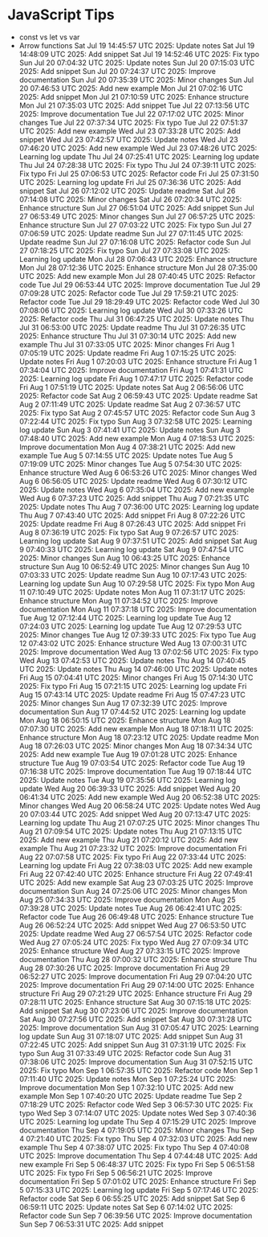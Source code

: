 # JavaScript Tips
- const vs let vs var
- Arrow functions
Sat Jul 19 14:45:57 UTC 2025: Update notes
Sat Jul 19 14:48:09 UTC 2025: Add snippet
Sat Jul 19 14:52:46 UTC 2025: Fix typo
Sun Jul 20 07:04:32 UTC 2025: Update notes
Sun Jul 20 07:15:03 UTC 2025: Add snippet
Sun Jul 20 07:24:37 UTC 2025: Improve documentation
Sun Jul 20 07:35:39 UTC 2025: Minor changes
Sun Jul 20 07:46:53 UTC 2025: Add new example
Mon Jul 21 07:02:16 UTC 2025: Add snippet
Mon Jul 21 07:10:59 UTC 2025: Enhance structure
Mon Jul 21 07:35:03 UTC 2025: Add snippet
Tue Jul 22 07:13:56 UTC 2025: Improve documentation
Tue Jul 22 07:17:02 UTC 2025: Minor changes
Tue Jul 22 07:37:34 UTC 2025: Fix typo
Tue Jul 22 07:51:37 UTC 2025: Add new example
Wed Jul 23 07:33:28 UTC 2025: Add snippet
Wed Jul 23 07:42:57 UTC 2025: Update notes
Wed Jul 23 07:46:20 UTC 2025: Add new example
Wed Jul 23 07:48:26 UTC 2025: Learning log update
Thu Jul 24 07:25:41 UTC 2025: Learning log update
Thu Jul 24 07:28:38 UTC 2025: Fix typo
Thu Jul 24 07:39:11 UTC 2025: Fix typo
Fri Jul 25 07:06:53 UTC 2025: Refactor code
Fri Jul 25 07:31:50 UTC 2025: Learning log update
Fri Jul 25 07:36:36 UTC 2025: Add snippet
Sat Jul 26 07:12:02 UTC 2025: Update readme
Sat Jul 26 07:14:08 UTC 2025: Minor changes
Sat Jul 26 07:20:34 UTC 2025: Enhance structure
Sun Jul 27 06:51:04 UTC 2025: Add snippet
Sun Jul 27 06:53:49 UTC 2025: Minor changes
Sun Jul 27 06:57:25 UTC 2025: Enhance structure
Sun Jul 27 07:03:22 UTC 2025: Fix typo
Sun Jul 27 07:06:59 UTC 2025: Update readme
Sun Jul 27 07:11:45 UTC 2025: Update readme
Sun Jul 27 07:16:08 UTC 2025: Refactor code
Sun Jul 27 07:18:25 UTC 2025: Fix typo
Sun Jul 27 07:33:08 UTC 2025: Learning log update
Mon Jul 28 07:06:43 UTC 2025: Enhance structure
Mon Jul 28 07:12:36 UTC 2025: Enhance structure
Mon Jul 28 07:35:00 UTC 2025: Add new example
Mon Jul 28 07:40:45 UTC 2025: Refactor code
Tue Jul 29 06:53:44 UTC 2025: Improve documentation
Tue Jul 29 07:09:28 UTC 2025: Refactor code
Tue Jul 29 17:59:21 UTC 2025: Refactor code
Tue Jul 29 18:29:49 UTC 2025: Refactor code
Wed Jul 30 07:08:06 UTC 2025: Learning log update
Wed Jul 30 07:33:26 UTC 2025: Refactor code
Thu Jul 31 06:47:25 UTC 2025: Update notes
Thu Jul 31 06:53:00 UTC 2025: Update readme
Thu Jul 31 07:26:35 UTC 2025: Enhance structure
Thu Jul 31 07:30:14 UTC 2025: Add new example
Thu Jul 31 07:33:05 UTC 2025: Minor changes
Fri Aug  1 07:05:19 UTC 2025: Update readme
Fri Aug  1 07:15:25 UTC 2025: Update notes
Fri Aug  1 07:20:03 UTC 2025: Enhance structure
Fri Aug  1 07:34:04 UTC 2025: Improve documentation
Fri Aug  1 07:41:31 UTC 2025: Learning log update
Fri Aug  1 07:47:17 UTC 2025: Refactor code
Fri Aug  1 07:51:19 UTC 2025: Update notes
Sat Aug  2 06:56:06 UTC 2025: Refactor code
Sat Aug  2 06:59:43 UTC 2025: Update readme
Sat Aug  2 07:11:49 UTC 2025: Update readme
Sat Aug  2 07:36:57 UTC 2025: Fix typo
Sat Aug  2 07:45:57 UTC 2025: Refactor code
Sun Aug  3 07:22:44 UTC 2025: Fix typo
Sun Aug  3 07:32:58 UTC 2025: Learning log update
Sun Aug  3 07:41:41 UTC 2025: Update notes
Sun Aug  3 07:48:40 UTC 2025: Add new example
Mon Aug  4 07:18:53 UTC 2025: Improve documentation
Mon Aug  4 07:38:21 UTC 2025: Add new example
Tue Aug  5 07:14:55 UTC 2025: Update notes
Tue Aug  5 07:19:09 UTC 2025: Minor changes
Tue Aug  5 07:54:30 UTC 2025: Enhance structure
Wed Aug  6 06:53:26 UTC 2025: Minor changes
Wed Aug  6 06:56:05 UTC 2025: Update readme
Wed Aug  6 07:30:12 UTC 2025: Update notes
Wed Aug  6 07:35:04 UTC 2025: Add new example
Wed Aug  6 07:37:23 UTC 2025: Add snippet
Thu Aug  7 07:21:35 UTC 2025: Update notes
Thu Aug  7 07:36:00 UTC 2025: Learning log update
Thu Aug  7 07:43:40 UTC 2025: Add snippet
Fri Aug  8 07:22:26 UTC 2025: Update readme
Fri Aug  8 07:26:43 UTC 2025: Add snippet
Fri Aug  8 07:36:19 UTC 2025: Fix typo
Sat Aug  9 07:26:57 UTC 2025: Learning log update
Sat Aug  9 07:37:51 UTC 2025: Add snippet
Sat Aug  9 07:40:33 UTC 2025: Learning log update
Sat Aug  9 07:47:54 UTC 2025: Minor changes
Sun Aug 10 06:43:25 UTC 2025: Enhance structure
Sun Aug 10 06:52:49 UTC 2025: Minor changes
Sun Aug 10 07:03:33 UTC 2025: Update readme
Sun Aug 10 07:17:43 UTC 2025: Learning log update
Sun Aug 10 07:29:58 UTC 2025: Fix typo
Mon Aug 11 07:10:49 UTC 2025: Update notes
Mon Aug 11 07:31:17 UTC 2025: Enhance structure
Mon Aug 11 07:34:52 UTC 2025: Improve documentation
Mon Aug 11 07:37:18 UTC 2025: Improve documentation
Tue Aug 12 07:12:44 UTC 2025: Learning log update
Tue Aug 12 07:24:03 UTC 2025: Learning log update
Tue Aug 12 07:29:53 UTC 2025: Minor changes
Tue Aug 12 07:39:33 UTC 2025: Fix typo
Tue Aug 12 07:43:02 UTC 2025: Enhance structure
Wed Aug 13 07:00:31 UTC 2025: Improve documentation
Wed Aug 13 07:02:56 UTC 2025: Fix typo
Wed Aug 13 07:42:53 UTC 2025: Update notes
Thu Aug 14 07:40:45 UTC 2025: Update notes
Thu Aug 14 07:46:00 UTC 2025: Update notes
Fri Aug 15 07:04:41 UTC 2025: Minor changes
Fri Aug 15 07:14:30 UTC 2025: Fix typo
Fri Aug 15 07:21:15 UTC 2025: Learning log update
Fri Aug 15 07:43:14 UTC 2025: Update readme
Fri Aug 15 07:47:23 UTC 2025: Minor changes
Sun Aug 17 07:32:39 UTC 2025: Improve documentation
Sun Aug 17 07:44:52 UTC 2025: Learning log update
Mon Aug 18 06:50:15 UTC 2025: Enhance structure
Mon Aug 18 07:07:30 UTC 2025: Add new example
Mon Aug 18 07:18:11 UTC 2025: Enhance structure
Mon Aug 18 07:23:12 UTC 2025: Update readme
Mon Aug 18 07:26:03 UTC 2025: Minor changes
Mon Aug 18 07:34:34 UTC 2025: Add new example
Tue Aug 19 07:01:28 UTC 2025: Enhance structure
Tue Aug 19 07:03:54 UTC 2025: Refactor code
Tue Aug 19 07:16:38 UTC 2025: Improve documentation
Tue Aug 19 07:18:44 UTC 2025: Update notes
Tue Aug 19 07:35:56 UTC 2025: Learning log update
Wed Aug 20 06:39:33 UTC 2025: Add snippet
Wed Aug 20 06:41:34 UTC 2025: Add new example
Wed Aug 20 06:52:38 UTC 2025: Minor changes
Wed Aug 20 06:58:24 UTC 2025: Update notes
Wed Aug 20 07:03:44 UTC 2025: Add snippet
Wed Aug 20 07:13:47 UTC 2025: Learning log update
Thu Aug 21 07:07:25 UTC 2025: Minor changes
Thu Aug 21 07:09:54 UTC 2025: Update notes
Thu Aug 21 07:13:15 UTC 2025: Add new example
Thu Aug 21 07:20:12 UTC 2025: Add new example
Thu Aug 21 07:23:32 UTC 2025: Improve documentation
Fri Aug 22 07:07:58 UTC 2025: Fix typo
Fri Aug 22 07:33:44 UTC 2025: Learning log update
Fri Aug 22 07:38:03 UTC 2025: Add new example
Fri Aug 22 07:42:40 UTC 2025: Enhance structure
Fri Aug 22 07:49:41 UTC 2025: Add new example
Sat Aug 23 07:03:25 UTC 2025: Improve documentation
Sun Aug 24 07:25:06 UTC 2025: Minor changes
Mon Aug 25 07:34:33 UTC 2025: Improve documentation
Mon Aug 25 07:39:28 UTC 2025: Update notes
Tue Aug 26 06:42:41 UTC 2025: Refactor code
Tue Aug 26 06:49:48 UTC 2025: Enhance structure
Tue Aug 26 06:52:24 UTC 2025: Add snippet
Wed Aug 27 06:53:50 UTC 2025: Update readme
Wed Aug 27 06:57:54 UTC 2025: Refactor code
Wed Aug 27 07:05:24 UTC 2025: Fix typo
Wed Aug 27 07:09:34 UTC 2025: Enhance structure
Wed Aug 27 07:33:15 UTC 2025: Improve documentation
Thu Aug 28 07:00:32 UTC 2025: Enhance structure
Thu Aug 28 07:30:26 UTC 2025: Improve documentation
Fri Aug 29 06:52:27 UTC 2025: Improve documentation
Fri Aug 29 07:04:20 UTC 2025: Improve documentation
Fri Aug 29 07:14:00 UTC 2025: Enhance structure
Fri Aug 29 07:21:29 UTC 2025: Enhance structure
Fri Aug 29 07:28:11 UTC 2025: Enhance structure
Sat Aug 30 07:15:18 UTC 2025: Add snippet
Sat Aug 30 07:23:06 UTC 2025: Improve documentation
Sat Aug 30 07:27:56 UTC 2025: Add snippet
Sat Aug 30 07:31:28 UTC 2025: Improve documentation
Sun Aug 31 07:05:47 UTC 2025: Learning log update
Sun Aug 31 07:18:07 UTC 2025: Add snippet
Sun Aug 31 07:22:45 UTC 2025: Add snippet
Sun Aug 31 07:31:19 UTC 2025: Fix typo
Sun Aug 31 07:33:49 UTC 2025: Refactor code
Sun Aug 31 07:38:06 UTC 2025: Improve documentation
Sun Aug 31 07:52:15 UTC 2025: Fix typo
Mon Sep  1 06:57:35 UTC 2025: Refactor code
Mon Sep  1 07:11:40 UTC 2025: Update notes
Mon Sep  1 07:25:24 UTC 2025: Improve documentation
Mon Sep  1 07:32:10 UTC 2025: Add new example
Mon Sep  1 07:40:20 UTC 2025: Update readme
Tue Sep  2 07:18:29 UTC 2025: Refactor code
Wed Sep  3 06:57:30 UTC 2025: Fix typo
Wed Sep  3 07:14:07 UTC 2025: Update notes
Wed Sep  3 07:40:36 UTC 2025: Learning log update
Thu Sep  4 07:15:29 UTC 2025: Improve documentation
Thu Sep  4 07:19:05 UTC 2025: Minor changes
Thu Sep  4 07:21:40 UTC 2025: Fix typo
Thu Sep  4 07:32:03 UTC 2025: Add new example
Thu Sep  4 07:38:07 UTC 2025: Fix typo
Thu Sep  4 07:40:08 UTC 2025: Improve documentation
Thu Sep  4 07:44:48 UTC 2025: Add new example
Fri Sep  5 06:48:37 UTC 2025: Fix typo
Fri Sep  5 06:51:58 UTC 2025: Fix typo
Fri Sep  5 06:56:21 UTC 2025: Improve documentation
Fri Sep  5 07:01:02 UTC 2025: Enhance structure
Fri Sep  5 07:15:33 UTC 2025: Learning log update
Fri Sep  5 07:17:46 UTC 2025: Refactor code
Sat Sep  6 06:55:25 UTC 2025: Add snippet
Sat Sep  6 06:59:11 UTC 2025: Update notes
Sat Sep  6 07:14:02 UTC 2025: Refactor code
Sun Sep  7 06:39:56 UTC 2025: Improve documentation
Sun Sep  7 06:53:31 UTC 2025: Add snippet
